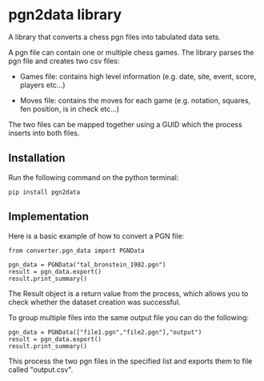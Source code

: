 # pgn2data library

A library that converts a chess pgn files into tabulated data sets.

A pgn file can contain one or multiple chess games. The library parses the pgn file and creates two csv files:

- Games file: contains high level information (e.g. date, site, event, score, players etc...)

- Moves file: contains the moves for each game  (e.g. notation, squares, fen position, is in check etc...)

The two files can be mapped together using a GUID which the process inserts into both files.


## Installation

Run the following command on the python terminal:

    pip install pgn2data


## Implementation

Here is a basic example of how to convert a PGN file:

    from converter.pgn_data import PGNData
    
    pgn_data = PGNData("tal_bronstein_1982.pgn")
    result = pgn_data.export()
    result.print_summary()
    
The Result object is a return value from the process, which allows you to check whether the dataset creation was successful.

To group multiple files into the same output file you can do the following:

    pgn_data = PGNData(["file1.pgn","file2.pgn"],"output")
    result = pgn_data.export()
    result.print_summary()
    
This process the two pgn files in the specified list and exports them to file called "output.csv".

